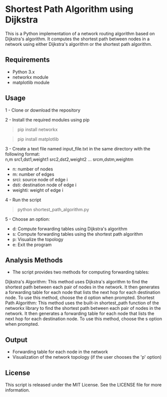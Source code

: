 # Shortest Path Algorithm using Dijkstra
This is a Python implementation of a network routing algorithm based on Dijkstra's algorithm. It computes the shortest path between nodes in a network using either Dijkstra's algorithm or the shortest path algorithm.

## Requirements
- Python 3.x
- networkx module
- matplotlib module
## Usage
1 - Clone or download the repository

2 - Install the required modules using pip
> pip install networkx

> pip install matplotlib

3 - Create a text file named input_file.txt in the same directory with the following format:	
 n,m
 src1,dst1,weight1
 src2,dst2,weight2
 ...
 srcm,dstm,weightm
 
- n: number of nodes
- m: number of edges
- srci: source node of edge i
- dsti: destination node of edge i
- weighti: weight of edge i

4 - Run the script
> python shortest_path_algorithm.py

5 - Choose an option:

- d: Compute forwarding tables using Dijkstra's algorithm
- s: Compute forwarding tables using the shortest path algorithm
- p: Visualize the topology
- e: Exit the program

## Analysis Methods
- The script provides two methods for computing forwarding tables:

Dijkstra's Algorithm: This method uses Dijkstra's algorithm to find the shortest path between each pair of nodes in the network. It then generates a forwarding table for each node that lists the next hop for each destination node. To use this method, choose the d option when prompted.
Shortest Path Algorithm: This method uses the built-in shortest_path function of the networkx library to find the shortest path between each pair of nodes in the network. It then generates a forwarding table for each node that lists the next hop for each destination node. To use this method, choose the s option when prompted.

## Output
- Forwarding table for each node in the network
- Visualization of the network topology (if the user chooses the 'p' option)

## License
This script is released under the MIT License. See the LICENSE file for more information.
